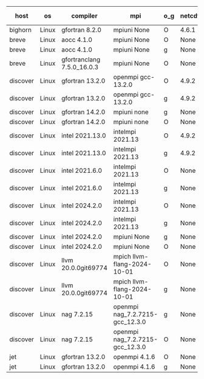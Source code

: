 

| host     | os       | compiler                              | mpi                      | o_g        | netcdf        | build       | u_pass          | u_fail          | s_pass            | s_fail            | e_pass             | e_fail             | nuopc_pass       | nuopc_fail       | artifacts link          |
|----------|----------|---------------------------------------|--------------------------|------------|---------------|-------------|-----------------|-----------------|-------------------|-------------------|--------------------|--------------------|------------------|------------------|-------------------------|
| bighorn | Linux | gfortran 8.2.0 | mpiuni None  | O | 4.6.1  | PASS | 12529 | 0 | 9 | 0 | 42 | 0 | None | None | <a href="https://github.com/esmf-org/esmf-test-artifacts/tree/40f89a5a6488c9562916168df13f721b9e9072a6/develop/gfortran/8.2.0/O/mpiuni/None" target="_blank">40f89a5</a> | 
| breve | Linux | aocc 4.1.0 | mpiuni None  | O | None  | PASS | 12503 | 26 | 9 | 0 | 42 | 0 | None | None | <a href="https://github.com/esmf-org/esmf-test-artifacts/tree/646c15e4e00d9897486fb0ecf82074dd8d6cc4b7/develop/aocc/4.1.0/O/mpiuni/None" target="_blank">646c15e</a> | 
| breve | Linux | aocc 4.1.0 | mpiuni None  | g | None  | PASS | 12503 | 26 | 9 | 0 | 42 | 0 | None | None | <a href="https://github.com/esmf-org/esmf-test-artifacts/tree/787d7209c7559fcd2d4fd294d1723124b8698c5a/develop/aocc/4.1.0/g/mpiuni/None" target="_blank">787d720</a> | 
| breve | Linux | gfortranclang 7.5.0_16.0.3 | mpiuni None  | O | None  | PASS | 12529 | 0 | 9 | 0 | 42 | 0 | None | None | <a href="https://github.com/esmf-org/esmf-test-artifacts/tree/1fa71f6fe00122af16782034e7aaa43e84cf5c00/develop/gfortranclang/7.5.0_16.0.3/O/mpiuni/None" target="_blank">1fa71f6</a> | 
| discover | Linux | gfortran 13.2.0 | openmpi gcc-13.2.0  | O | 4.9.2  | PASS | 14198 | 0 | 51 | 0 | 80 | 0 | 57 | 0 | <a href="https://github.com/esmf-org/esmf-test-artifacts/tree/ace02a5f10541d2055b20af45a14ea64f0bf72e0/develop/gfortran/13.2.0/O/openmpi/gcc-13.2.0" target="_blank">ace02a5</a> | 
| discover | Linux | gfortran 13.2.0 | openmpi gcc-13.2.0  | g | 4.9.2  | PASS | 14198 | 0 | 51 | 0 | 80 | 0 | 57 | 0 | <a href="https://github.com/esmf-org/esmf-test-artifacts/tree/c189d7dfc62824c6e95cd0648e117e7dbf1fe20c/develop/gfortran/13.2.0/g/openmpi/gcc-13.2.0" target="_blank">c189d7d</a> | 
| discover | Linux | gfortran 14.2.0 | mpiuni none  | g | None  | PASS | 12529 | 0 | 9 | 0 | 42 | 0 | None | None | <a href="https://github.com/esmf-org/esmf-test-artifacts/tree/0723ebb3485e5b3f77ac60dfe40cf4e335a3ea1a/develop/gfortran/14.2.0/g/mpiuni/none" target="_blank">0723ebb</a> | 
| discover | Linux | gfortran 14.2.0 | mpiuni none  | O | None  | PASS | 12529 | 0 | 9 | 0 | 42 | 0 | None | None | <a href="https://github.com/esmf-org/esmf-test-artifacts/tree/7612b68a761d5f5e8b17ec0ead6c69685c715d20/develop/gfortran/14.2.0/O/mpiuni/none" target="_blank">7612b68</a> | 
| discover | Linux | intel 2021.13.0 | intelmpi 2021.13  | O | 4.9.2  | PASS | 14198 | 0 | 51 | 0 | 80 | 0 | 57 | 0 | <a href="https://github.com/esmf-org/esmf-test-artifacts/tree/074e6c66d22e15f9305fddbc0f5ef7f9f4cd3808/develop/intel/2021.13.0/O/intelmpi/2021.13" target="_blank">074e6c6</a> | 
| discover | Linux | intel 2021.13.0 | intelmpi 2021.13  | g | 4.9.2  | PASS | 14198 | 0 | 51 | 0 | 80 | 0 | 57 | 0 | <a href="https://github.com/esmf-org/esmf-test-artifacts/tree/ed38df5896f821fb9bad5f55ede6d3e5521ac856/develop/intel/2021.13.0/g/intelmpi/2021.13" target="_blank">ed38df5</a> | 
| discover | Linux | intel 2021.6.0 | intelmpi 2021.13  | O | None  | PASS | 14198 | 0 | 51 | 0 | 80 | 0 | 57 | 0 | <a href="https://github.com/esmf-org/esmf-test-artifacts/tree/148cf4a1286c75c3a69e1200c16e3279310d9432/develop/intel/2021.6.0/O/intelmpi/2021.13" target="_blank">148cf4a</a> | 
| discover | Linux | intel 2021.6.0 | intelmpi 2021.13  | g | None  | PASS | 14198 | 0 | 51 | 0 | 80 | 0 | 57 | 0 | <a href="https://github.com/esmf-org/esmf-test-artifacts/tree/c597081ea60b4ec2473df0bf84df0cf80b1ee9e5/develop/intel/2021.6.0/g/intelmpi/2021.13" target="_blank">c597081</a> | 
| discover | Linux | intel 2024.2.0 | intelmpi 2021.13  | O | None  | PASS | 14198 | 0 | 51 | 0 | 80 | 0 | 57 | 0 | <a href="https://github.com/esmf-org/esmf-test-artifacts/tree/cc9f974cf77963564fc84cc53fa91c73e414eb15/develop/intel/2024.2.0/O/intelmpi/2021.13" target="_blank">cc9f974</a> | 
| discover | Linux | intel 2024.2.0 | intelmpi 2021.13  | g | None  | PASS | 14196 | 2 | 51 | 0 | 80 | 0 | 57 | 0 | <a href="https://github.com/esmf-org/esmf-test-artifacts/tree/db08c63070a1e11876d9e0608f9eb940231d84b4/develop/intel/2024.2.0/g/intelmpi/2021.13" target="_blank">db08c63</a> | 
| discover | Linux | intel 2024.2.0 | mpiuni None  | g | None  | PASS | 12528 | 1 | 9 | 0 | 42 | 0 | None | None | <a href="https://github.com/esmf-org/esmf-test-artifacts/tree/0d88c2f03b94a0f7fdbcd937b5b66767c2638179/develop/intel/2024.2.0/g/mpiuni/None" target="_blank">0d88c2f</a> | 
| discover | Linux | intel 2024.2.0 | mpiuni None  | O | None  | PASS | 12529 | 0 | 9 | 0 | 42 | 0 | None | None | <a href="https://github.com/esmf-org/esmf-test-artifacts/tree/484978a2cd3ff53764e4965672f38f464f0d298f/develop/intel/2024.2.0/O/mpiuni/None" target="_blank">484978a</a> | 
| discover | Linux | llvm 20.0.0git69774 | mpich llvm-flang-2024-10-01  | O | None  | PASS | 14159 | 39 | 18 | 33 | 76 | 4 | 23 | 34 | <a href="https://github.com/esmf-org/esmf-test-artifacts/tree/4a3138161cc3a727624ecef25bf01359097304c7/develop/llvm/20.0.0git69774/O/mpich/llvm-flang-2024-10-01" target="_blank">4a31381</a> | 
| discover | Linux | llvm 20.0.0git69774 | mpich llvm-flang-2024-10-01  | g | None  | PASS | 14161 | 37 | 18 | 33 | 76 | 4 | 14 | 43 | <a href="https://github.com/esmf-org/esmf-test-artifacts/tree/39905b07e4bba383f1c4540feb6b6207724c5176/develop/llvm/20.0.0git69774/g/mpich/llvm-flang-2024-10-01" target="_blank">39905b0</a> | 
| discover | Linux | nag 7.2.15 | openmpi nag_7.2.7215-gcc_12.3.0  | g | None  | PASS | 14198 | 0 | 51 | 0 | 80 | 0 | 53 | 4 | <a href="https://github.com/esmf-org/esmf-test-artifacts/tree/f7de980bcba7145b8befaa73d5f3167ed1a222e2/develop/nag/7.2.15/g/openmpi/nag_7.2.7215-gcc_12.3.0" target="_blank">f7de980</a> | 
| discover | Linux | nag 7.2.15 | openmpi nag_7.2.7215-gcc_12.3.0  | O | None  | PASS | 14198 | 0 | 51 | 0 | 80 | 0 | 53 | 4 | <a href="https://github.com/esmf-org/esmf-test-artifacts/tree/dee69f8aa7a04cbd82c62c10fa21baac316bb5fa/develop/nag/7.2.15/O/openmpi/nag_7.2.7215-gcc_12.3.0" target="_blank">dee69f8</a> | 
| jet | Linux | gfortran 13.2.0 | openmpi 4.1.6  | O | None  | PASS | 14198 | 0 | 51 | 0 | 80 | 0 | 57 | 0 | <a href="https://github.com/esmf-org/esmf-test-artifacts/tree/df68e53537ed1f8870a4e2aeb608a4d995362601/develop/gfortran/13.2.0/O/openmpi/4.1.6" target="_blank">df68e53</a> | 
| jet | Linux | gfortran 13.2.0 | openmpi 4.1.6  | g | None  | PASS | 14155 | 43 | 51 | 0 | 80 | 0 | 57 | 0 | <a href="https://github.com/esmf-org/esmf-test-artifacts/tree/4eecc02a666f5731f29ac3079423c93db9a94287/develop/gfortran/13.2.0/g/openmpi/4.1.6" target="_blank">4eecc02</a> | 
